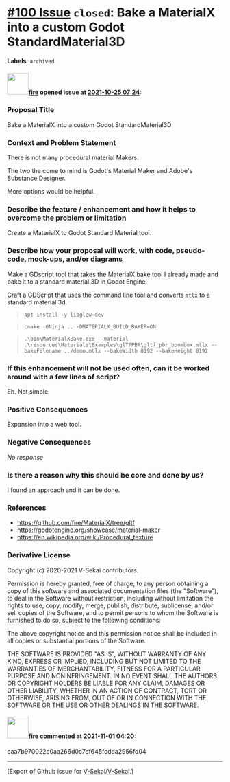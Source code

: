 # [\#100 Issue](https://github.com/V-Sekai/V-Sekai/issues/100) `closed`: Bake a MaterialX into a custom Godot StandardMaterial3D
**Labels**: `archived`


#### <img src="https://avatars.githubusercontent.com/u/32321?u=c2e06a3d2b49a467aa907e54aa259516440267cc&v=4" width="50">[fire](https://github.com/fire) opened issue at [2021-10-25 07:24](https://github.com/V-Sekai/V-Sekai/issues/100):

### Proposal Title

Bake a MaterialX into a custom Godot StandardMaterial3D

### Context and Problem Statement

There is not many procedural material Makers.

The two the come to mind is Godot's Material Maker and Adobe's Substance Designer.

More options would be helpful.

### Describe the feature / enhancement and how it helps to overcome the problem or limitation

Create a MaterialX to Godot Standard Material tool.

### Describe how your proposal will work, with code, pseudo-code, mock-ups, and/or diagrams

Make a GDscript tool that takes the MaterialX bake tool I already made and bake it to a standard material 3D in Godot Engine.

Craft a GDScript that uses the command line tool and converts `mtlx` to a standard material 3d.

> `apt install -y libglew-dev`

> `cmake -GNinja .. -DMATERIALX_BUILD_BAKER=ON`

> `.\bin\MaterialXBake.exe --material .\resources\Materials\Examples\glTFPBR\gltf_pbr_boombox.mtlx --bakeFilename ../demo.mtlx --bakeWidth 8192 --bakeHeight 8192`

### If this enhancement will not be used often, can it be worked around with a few lines of script?

Eh. Not simple.

### Positive Consequences
Expansion into a web tool.

### Negative Consequences

_No response_

### Is there a reason why this should be core and done by us?

I found an approach and it can be done.

### References

* https://github.com/fire/MaterialX/tree/gltf
* https://godotengine.org/showcase/material-maker
* https://en.wikipedia.org/wiki/Procedural_texture

### Derivative License

Copyright (c) 2020-2021 V-Sekai contributors.

Permission is hereby granted, free of charge, to any person obtaining a copy
of this software and associated documentation files (the "Software"), to deal
in the Software without restriction, including without limitation the rights
to use, copy, modify, merge, publish, distribute, sublicense, and/or sell
copies of the Software, and to permit persons to whom the Software is
furnished to do so, subject to the following conditions:

The above copyright notice and this permission notice shall be included in all
copies or substantial portions of the Software.

THE SOFTWARE IS PROVIDED "AS IS", WITHOUT WARRANTY OF ANY KIND, EXPRESS OR
IMPLIED, INCLUDING BUT NOT LIMITED TO THE WARRANTIES OF MERCHANTABILITY,
FITNESS FOR A PARTICULAR PURPOSE AND NONINFRINGEMENT. IN NO EVENT SHALL THE
AUTHORS OR COPYRIGHT HOLDERS BE LIABLE FOR ANY CLAIM, DAMAGES OR OTHER
LIABILITY, WHETHER IN AN ACTION OF CONTRACT, TORT OR OTHERWISE, ARISING FROM,
OUT OF OR IN CONNECTION WITH THE SOFTWARE OR THE USE OR OTHER DEALINGS IN THE
SOFTWARE.


#### <img src="https://avatars.githubusercontent.com/u/32321?u=c2e06a3d2b49a467aa907e54aa259516440267cc&v=4" width="50">[fire](https://github.com/fire) commented at [2021-11-01 04:20](https://github.com/V-Sekai/V-Sekai/issues/100#issuecomment-955916170):

caa7b970022c0aa266d0c7ef645fcdda2956fd04


-------------------------------------------------------------------------------



[Export of Github issue for [V-Sekai/V-Sekai](https://github.com/V-Sekai/V-Sekai).]
